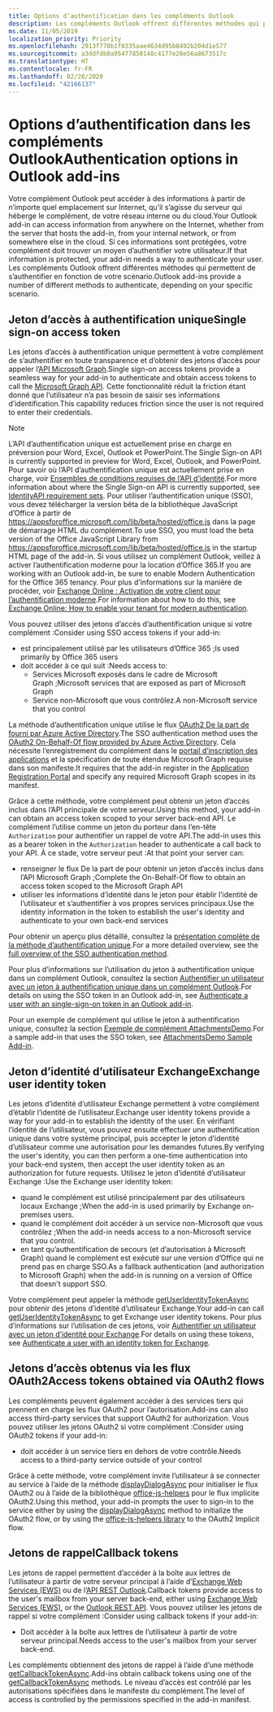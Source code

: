 ```yaml
---
title: Options d’authentification dans les compléments Outlook
description: Les compléments Outlook offrent différentes méthodes qui permettent de s’authentifier en fonction de votre scénario.
ms.date: 11/05/2019
localization_priority: Priority
ms.openlocfilehash: 2913f770b1f0335aae4634d95b8492b204d1e577
ms.sourcegitcommit: a3ddfdb8a95477850148c4177e20e56a8673517c
ms.translationtype: HT
ms.contentlocale: fr-FR
ms.lasthandoff: 02/20/2020
ms.locfileid: "42166137"
---
```

# <a name="authentication-options-in-outlook-add-ins"></a><span data-ttu-id="95920-103">Options d’authentification dans les compléments Outlook</span><span class="sxs-lookup"><span data-stu-id="95920-103">Authentication options in Outlook add-ins</span></span>

<span data-ttu-id="95920-104">Votre complément Outlook peut accéder à des informations à partir de n’importe quel emplacement sur Internet, qu’il s’agisse du serveur qui héberge le complément, de votre réseau interne ou du cloud.</span><span class="sxs-lookup"><span data-stu-id="95920-104">Your Outlook add-in can access information from anywhere on the Internet, whether from the server that hosts the add-in, from your internal network, or from somewhere else in the cloud.</span></span> <span data-ttu-id="95920-105">Si ces informations sont protégées, votre complément doit trouver un moyen d’authentifier votre utilisateur.</span><span class="sxs-lookup"><span data-stu-id="95920-105">If that information is protected, your add-in needs a way to authenticate your user.</span></span> <span data-ttu-id="95920-106">Les compléments Outlook offrent différentes méthodes qui permettent de s’authentifier en fonction de votre scénario.</span><span class="sxs-lookup"><span data-stu-id="95920-106">Outlook add-ins provide a number of different methods to authenticate, depending on your specific scenario.</span></span>

## <a name="single-sign-on-access-token"></a><span data-ttu-id="95920-107">Jeton d’accès à authentification unique</span><span class="sxs-lookup"><span data-stu-id="95920-107">Single sign-on access token</span></span>

<span data-ttu-id="95920-108">Les jetons d’accès à authentification unique permettent à votre complément de s’authentifier en toute transparence et d’obtenir des jetons d’accès pour appeler l’[API Microsoft Graph](/graph/overview).</span><span class="sxs-lookup"><span data-stu-id="95920-108">Single sign-on access tokens provide a seamless way for your add-in to authenticate and obtain access tokens to call the [Microsoft Graph API](/graph/overview).</span></span> <span data-ttu-id="95920-109">Cette fonctionnalité réduit la friction étant donné que l’utilisateur n’a pas besoin de saisir ses informations d’identification.</span><span class="sxs-lookup"><span data-stu-id="95920-109">This capability reduces friction since the user is not required to enter their credentials.</span></span>

> [!NOTE]
> <span data-ttu-id="95920-110">L’API d’authentification unique est actuellement prise en charge en préversion pour Word, Excel, Outlook et PowerPoint.</span><span class="sxs-lookup"><span data-stu-id="95920-110">The Single Sign-on API is currently supported in preview for Word, Excel, Outlook, and PowerPoint.</span></span> <span data-ttu-id="95920-111">Pour savoir où l’API d’authentification unique est actuellement prise en charge, voir [Ensembles de conditions requises de l’API d’identité](../reference/requirement-sets/identity-api-requirement-sets.md).</span><span class="sxs-lookup"><span data-stu-id="95920-111">For more information about where the Single Sign-on API is currently supported, see [IdentityAPI requirement sets](../reference/requirement-sets/identity-api-requirement-sets.md).</span></span>
> <span data-ttu-id="95920-112">Pour utiliser l’authentification unique (SSO), vous devez télécharger la version bêta de la bibliothèque JavaScript d’Office à partir de https://appsforoffice.microsoft.com/lib/beta/hosted/office.js dans la page de démarrage HTML du complément.</span><span class="sxs-lookup"><span data-stu-id="95920-112">To use SSO, you must load the beta version of the Office JavaScript Library from https://appsforoffice.microsoft.com/lib/beta/hosted/office.js in the startup HTML page of the add-in.</span></span>
> <span data-ttu-id="95920-113">Si vous utilisez un complément Outlook, veillez à activer l’authentification moderne pour la location d’Office 365.</span><span class="sxs-lookup"><span data-stu-id="95920-113">If you are working with an Outlook add-in, be sure to enable Modern Authentication for the Office 365 tenancy.</span></span> <span data-ttu-id="95920-114">Pour plus d’informations sur la manière de procéder, voir [Exchange Online : Activation de votre client pour l’authentification moderne](https://social.technet.microsoft.com/wiki/contents/articles/32711.exchange-online-how-to-enable-your-tenant-for-modern-authentication.aspx).</span><span class="sxs-lookup"><span data-stu-id="95920-114">For information about how to do this, see [Exchange Online: How to enable your tenant for modern authentication](https://social.technet.microsoft.com/wiki/contents/articles/32711.exchange-online-how-to-enable-your-tenant-for-modern-authentication.aspx).</span></span>

<span data-ttu-id="95920-115">Vous pouvez utiliser des jetons d’accès d’authentification unique si votre complément :</span><span class="sxs-lookup"><span data-stu-id="95920-115">Consider using SSO access tokens if your add-in:</span></span>

- <span data-ttu-id="95920-116">est principalement utilisé par les utilisateurs d’Office 365 ;</span><span class="sxs-lookup"><span data-stu-id="95920-116">Is used primarily by Office 365 users</span></span>
- <span data-ttu-id="95920-117">doit accéder à ce qui suit :</span><span class="sxs-lookup"><span data-stu-id="95920-117">Needs access to:</span></span>
    - <span data-ttu-id="95920-118">Services Microsoft exposés dans le cadre de Microsoft Graph ;</span><span class="sxs-lookup"><span data-stu-id="95920-118">Microsoft services that are exposed as part of Microsoft Graph</span></span>
    - <span data-ttu-id="95920-119">Service non-Microsoft que vous contrôlez.</span><span class="sxs-lookup"><span data-stu-id="95920-119">A non-Microsoft service that you control</span></span>

<span data-ttu-id="95920-120">La méthode d’authentification unique utilise le flux [OAuth2 De la part de fourni par Azure Active Directory](/azure/active-directory/develop/active-directory-v2-protocols-oauth-on-behalf-of).</span><span class="sxs-lookup"><span data-stu-id="95920-120">The SSO authentication method uses the [OAuth2 On-Behalf-Of flow provided by Azure Active Directory](/azure/active-directory/develop/active-directory-v2-protocols-oauth-on-behalf-of).</span></span> <span data-ttu-id="95920-121">Cela nécessite l’enregistrement du complément dans le [portail d’inscription des applications](https://apps.dev.microsoft.com/) et la spécification de toute étendue Microsoft Graph requise dans son manifeste.</span><span class="sxs-lookup"><span data-stu-id="95920-121">It requires that the add-in register in the [Application Registration Portal](https://apps.dev.microsoft.com/) and specify any required Microsoft Graph scopes in its manifest.</span></span>

<span data-ttu-id="95920-122">Grâce à cette méthode, votre complément peut obtenir un jeton d’accès inclus dans l’API principale de votre serveur.</span><span class="sxs-lookup"><span data-stu-id="95920-122">Using this method, your add-in can obtain an access token scoped to your server back-end API.</span></span> <span data-ttu-id="95920-123">Le complément l’utilise comme un jeton du porteur dans l’en-tête `Authorization` pour authentifier un rappel de votre API.</span><span class="sxs-lookup"><span data-stu-id="95920-123">The add-in uses this as a bearer token in the `Authorization` header to authenticate a call back to your API.</span></span> <span data-ttu-id="95920-124">À ce stade, votre serveur peut :</span><span class="sxs-lookup"><span data-stu-id="95920-124">At that point your server can:</span></span>

- <span data-ttu-id="95920-125">renseigner le flux De la part de pour obtenir un jeton d’accès inclus dans l’API Microsoft Graph ;</span><span class="sxs-lookup"><span data-stu-id="95920-125">Complete the On-Behalf-Of flow to obtain an access token scoped to the Microsoft Graph API</span></span>
- <span data-ttu-id="95920-126">utiliser les informations d’identité dans le jeton pour établir l’identité de l’utilisateur et s’authentifier à vos propres services principaux.</span><span class="sxs-lookup"><span data-stu-id="95920-126">Use the identity information in the token to establish the user's identity and authenticate to your own back-end services</span></span>

<span data-ttu-id="95920-127">Pour obtenir un aperçu plus détaillé, consultez la [présentation complète de la méthode d’authentification unique](../develop/sso-in-office-add-ins.md).</span><span class="sxs-lookup"><span data-stu-id="95920-127">For a more detailed overview, see the [full overview of the SSO authentication method](../develop/sso-in-office-add-ins.md).</span></span>

<span data-ttu-id="95920-128">Pour plus d’informations sur l’utilisation du jeton à authentification unique dans un complément Outlook, consultez la section [Authentifier un utilisateur avec un jeton à authentification unique dans un complément Outlook](authenticate-a-user-with-an-sso-token.md).</span><span class="sxs-lookup"><span data-stu-id="95920-128">For details on using the SSO token in an Outlook add-in, see [Authenticate a user with an single-sign-on token in an Outlook add-in](authenticate-a-user-with-an-sso-token.md).</span></span>

<span data-ttu-id="95920-129">Pour un exemple de complément qui utilise le jeton à authentification unique, consultez la section [Exemple de complément AttachmentsDemo](https://github.com/OfficeDev/outlook-add-in-attachments-demo).</span><span class="sxs-lookup"><span data-stu-id="95920-129">For a sample add-in that uses the SSO token, see [AttachmentsDemo Sample Add-in](https://github.com/OfficeDev/outlook-add-in-attachments-demo).</span></span>

## <a name="exchange-user-identity-token"></a><span data-ttu-id="95920-130">Jeton d’identité d’utilisateur Exchange</span><span class="sxs-lookup"><span data-stu-id="95920-130">Exchange user identity token</span></span>

<span data-ttu-id="95920-131">Les jetons d’identité d’utilisateur Exchange permettent à votre complément d’établir l’identité de l’utilisateur.</span><span class="sxs-lookup"><span data-stu-id="95920-131">Exchange user identity tokens provide a way for your add-in to establish the identity of the user.</span></span> <span data-ttu-id="95920-132">En vérifiant l’identité de l’utilisateur, vous pouvez ensuite effectuer une authentification unique dans votre système principal, puis accepter le jeton d’identité d’utilisateur comme une autorisation pour les demandes futures.</span><span class="sxs-lookup"><span data-stu-id="95920-132">By verifying the user's identity, you can then perform a one-time authentication into your back-end system, then accept the user identity token as an authorization for future requests.</span></span> <span data-ttu-id="95920-133">Utilisez le jeton d’identité d’utilisateur Exchange :</span><span class="sxs-lookup"><span data-stu-id="95920-133">Use the Exchange user identity token:</span></span>

- <span data-ttu-id="95920-134">quand le complément est utilisé principalement par des utilisateurs locaux Exchange ;</span><span class="sxs-lookup"><span data-stu-id="95920-134">When the add-in is used primarily by Exchange on-premises users.</span></span>
- <span data-ttu-id="95920-135">quand le complément doit accéder à un service non-Microsoft que vous contrôlez ;</span><span class="sxs-lookup"><span data-stu-id="95920-135">When the add-in needs access to a non-Microsoft service that you control.</span></span>
- <span data-ttu-id="95920-136">en tant qu’authentification de secours (et d’autorisation à Microsoft Graph) quand le complément est exécuté sur une version d’Office qui ne prend pas en charge SSO.</span><span class="sxs-lookup"><span data-stu-id="95920-136">As a fallback authentication (and authorization to Microsoft Graph) when the add-in is running on a version of Office that doesn't support SSO.</span></span>

<span data-ttu-id="95920-137">Votre complément peut appeler la méthode [getUserIdentityTokenAsync](/javascript/api/outlook/office.mailbox#getuseridentitytokenasync-callback--usercontext-) pour obtenir des jetons d’identité d’utilisateur Exchange.</span><span class="sxs-lookup"><span data-stu-id="95920-137">Your add-in can call [getUserIdentityTokenAsync](/javascript/api/outlook/office.mailbox#getuseridentitytokenasync-callback--usercontext-) to get Exchange user identity tokens.</span></span> <span data-ttu-id="95920-138">Pour plus d’informations sur l’utilisation de ces jetons, voir [Authentifier un utilisateur avec un jeton d’identité pour Exchange](authenticate-a-user-with-an-identity-token.md).</span><span class="sxs-lookup"><span data-stu-id="95920-138">For details on using these tokens, see [Authenticate a user with an identity token for Exchange](authenticate-a-user-with-an-identity-token.md).</span></span>

## <a name="access-tokens-obtained-via-oauth2-flows"></a><span data-ttu-id="95920-139">Jetons d’accès obtenus via les flux OAuth2</span><span class="sxs-lookup"><span data-stu-id="95920-139">Access tokens obtained via OAuth2 flows</span></span>

<span data-ttu-id="95920-140">Les compléments peuvent également accéder à des services tiers qui prennent en charge les flux OAuth2 pour l’autorisation.</span><span class="sxs-lookup"><span data-stu-id="95920-140">Add-ins can also access third-party services that support OAuth2 for authorization.</span></span> <span data-ttu-id="95920-141">Vous pouvez utiliser les jetons OAuth2 si votre complément :</span><span class="sxs-lookup"><span data-stu-id="95920-141">Consider using OAuth2 tokens if your add-in:</span></span>

- <span data-ttu-id="95920-142">doit accéder à un service tiers en dehors de votre contrôle.</span><span class="sxs-lookup"><span data-stu-id="95920-142">Needs access to a third-party service outside of your control</span></span>

<span data-ttu-id="95920-143">Grâce à cette méthode, votre complément invite l’utilisateur à se connecter au service à l’aide de la méthode [displayDialogAsync](/javascript/api/office/office.ui#displaydialogasync-startaddress--options--callback-) pour initialiser le flux OAuth2 ou à l’aide de la bibliothèque [office-js-helpers](https://github.com/OfficeDev/office-js-helpers) pour le flux implicite OAuth2.</span><span class="sxs-lookup"><span data-stu-id="95920-143">Using this method, your add-in prompts the user to sign-in to the service either by using the [displayDialogAsync](/javascript/api/office/office.ui#displaydialogasync-startaddress--options--callback-) method to initialize the OAuth2 flow, or by using the [office-js-helpers library](https://github.com/OfficeDev/office-js-helpers) to the OAuth2 Implicit flow.</span></span>

## <a name="callback-tokens"></a><span data-ttu-id="95920-144">Jetons de rappel</span><span class="sxs-lookup"><span data-stu-id="95920-144">Callback tokens</span></span>

<span data-ttu-id="95920-145">Les jetons de rappel permettent d’accéder à la boîte aux lettres de l’utilisateur à partir de votre serveur principal à l’aide d’[Exchange Web Services (EWS)](/exchange/client-developer/exchange-web-services/explore-the-ews-managed-api-ews-and-web-services-in-exchange) ou de l’[API REST Outlook](/previous-versions/office/office-365-api/api/version-2.0/use-outlook-rest-api).</span><span class="sxs-lookup"><span data-stu-id="95920-145">Callback tokens provide access to the user's mailbox from your server back-end, either using [Exchange Web Services (EWS)](/exchange/client-developer/exchange-web-services/explore-the-ews-managed-api-ews-and-web-services-in-exchange), or the [Outlook REST API](/previous-versions/office/office-365-api/api/version-2.0/use-outlook-rest-api).</span></span> <span data-ttu-id="95920-146">Vous pouvez utiliser les jetons de rappel si votre complément :</span><span class="sxs-lookup"><span data-stu-id="95920-146">Consider using callback tokens if your add-in:</span></span>

- <span data-ttu-id="95920-147">Doit accéder à la boîte aux lettres de l’utilisateur à partir de votre serveur principal.</span><span class="sxs-lookup"><span data-stu-id="95920-147">Needs access to the user's mailbox from your server back-end.</span></span>

<span data-ttu-id="95920-148">Les compléments obtiennent des jetons de rappel à l’aide d’une méthode [getCallbackTokenAsync](../reference/objectmodel/preview-requirement-set/office.context.mailbox.md#methods).</span><span class="sxs-lookup"><span data-stu-id="95920-148">Add-ins obtain callback tokens using one of the [getCallbackTokenAsync](../reference/objectmodel/preview-requirement-set/office.context.mailbox.md#methods) methods.</span></span> <span data-ttu-id="95920-149">Le niveau d’accès est contrôlé par les autorisations spécifiées dans le manifeste du complément.</span><span class="sxs-lookup"><span data-stu-id="95920-149">The level of access is controlled by the permissions specified in the add-in manifest.</span></span>

